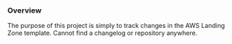 ### Overview
The purpose of this project is simply to track changes in the AWS Landing Zone template.  Cannot find a changelog or repository anywhere.
